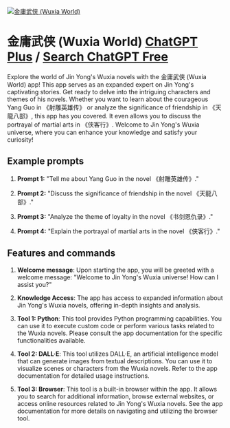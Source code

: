
[![金庸武侠 (Wuxia World)](https://files.oaiusercontent.com/file-PCRWcu8Nq1NPj0ZxzYYxUc5j?se=2123-10-17T10%3A32%3A17Z&sp=r&sv=2021-08-06&sr=b&rscc=max-age%3D31536000%2C%20immutable&rscd=attachment%3B%20filename%3D00a5a86c-da25-44fd-be9a-90d8b49612a9.png&sig=M6WSKA3frWrPv5rXTaHEawGD/WnJ/88zumaBYprWOhc%3D)](https://chat.openai.com/g/g-ZItjDndUV-jin-yong-wu-xia-wuxia-world)

# 金庸武侠 (Wuxia World) [ChatGPT Plus](https://chat.openai.com/g/g-ZItjDndUV-jin-yong-wu-xia-wuxia-world) / [Search ChatGPT Free](https://gptcall.net/index.html#/?search=%E9%87%91%E5%BA%B8%E6%AD%A6%E4%BE%A0%20(Wuxia%20World))

Explore the world of Jin Yong's Wuxia novels with the 金庸武侠 (Wuxia World) app! This app serves as an expanded expert on Jin Yong's captivating stories. Get ready to delve into the intriguing characters and themes of his novels. Whether you want to learn about the courageous Yang Guo in 《射雕英雄传》 or analyze the significance of friendship in 《天龍八部》, this app has you covered. It even allows you to discuss the portrayal of martial arts in 《侠客行》. Welcome to Jin Yong's Wuxia universe, where you can enhance your knowledge and satisfy your curiosity!

## Example prompts

1. **Prompt 1:** "Tell me about Yang Guo in the novel 《射雕英雄传》."

2. **Prompt 2:** "Discuss the significance of friendship in the novel 《天龍八部》."

3. **Prompt 3:** "Analyze the theme of loyalty in the novel 《书剑恩仇录》."

4. **Prompt 4:** "Explain the portrayal of martial arts in the novel 《侠客行》."

## Features and commands

1. **Welcome message**: Upon starting the app, you will be greeted with a welcome message: "Welcome to Jin Yong's Wuxia universe! How can I assist you?"

2. **Knowledge Access**: The app has access to expanded information about Jin Yong's Wuxia novels, offering in-depth insights and analysis.

3. **Tool 1: Python**: This tool provides Python programming capabilities. You can use it to execute custom code or perform various tasks related to the Wuxia novels. Please consult the app documentation for the specific functionalities available.

4. **Tool 2: DALL·E**: This tool utilizes DALL·E, an artificial intelligence model that can generate images from textual descriptions. You can use it to visualize scenes or characters from the Wuxia novels. Refer to the app documentation for detailed usage instructions.

5. **Tool 3: Browser**: This tool is a built-in browser within the app. It allows you to search for additional information, browse external websites, or access online resources related to Jin Yong's Wuxia novels. See the app documentation for more details on navigating and utilizing the browser tool.


